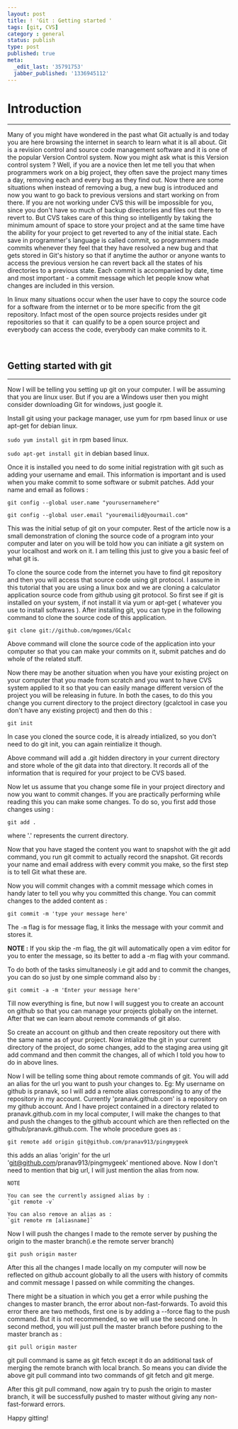 ```yaml
---
layout: post
title: ! 'Git : Getting started '
tags: [git, CVS]
category : general
status: publish
type: post
published: true
meta:
  _edit_last: '35791753'
  jabber_published: '1336945112'
---
```


# Introduction
---
Many of you might have wondered in the past what Git actually is and today you are here browsing the internet in search to learn what it is all about. Git is a revision control and source code management software and it is one of the popular Version Control system. Now you might ask what is this Version control system ? Well, if you are a novice then let me tell you that when programmers work on a big project, they often save the project many times a day, removing each and every bug as they find out. Now there are some situations when instead of removing a bug, a new bug is introduced and now you want to go back to previous versions and start working on from there. If you are not working under CVS this will be impossible for you, since you don't have so much of backup directories and files out there to revert to. But CVS takes care of this thing so intelligently by taking the minimum amount of space to store your project and at the same time have the ability for your project to get reverted to any of the initial state. Each save in programmer's language is called commit, so programmers made commits whenever they feel that they have resolved a new bug and that gets stored in Git's history so that if anytime the author or anyone wants to access the previous version he can revert back all the states of his directories to a previous state. Each commit is accompanied by date, time and most important - a commit message which let people know what changes are included in this version.

In linux many situations occur when the user have to copy the source code for a software from the internet or to be more specific from the git repository. Infact most of the open source projects resides under git repositories so that it  can qualify to be a open source project and everybody can access the code, everybody can make commits to it.
   
<br />

## Getting started with git
---
Now I will be telling you setting up git on your computer. I will be assuming that you are linux user. But if you are a Windows user then you might consider downloading Git for windows, just google it.

Install git using your package manager, use yum for rpm based linux or use apt-get for debian linux. 

`sudo yum install git` in rpm based linux.

`sudo apt-get install git` in debian based linux.

Once it is installed you need to do some initial registration with git such as adding your username and email. This information is important and is used when you make commit to some software or submit patches. Add your name and email as follows :

`git config --global user.name "yourusernamehere"`

`git config --global user.email "youremailid@yourmail.com"`

This was the initial setup of git on your computer. Rest of the article now is a small demonstration of cloning the source code of a program into your computer and later on you will be told how you can initiate a git system on your localhost and work on it. I am telling this just to give you a basic feel of what git is.

To clone the source code from the internet you have to find git repository and then you will access that source code using git protocol. I assume in this tutorial that you are using a linux box and we are cloning a calculator application source code from github using git protocol. So first see if git is installed on your system, if not install it via yum or apt-get ( whatever you use to install softwares ). After installing git, you can type in the following command to clone the source code of this application.

`git clone git://github.com/mgomes/GCalc`

Above command will clone the source code of the application into your computer so that you can make your commits on it, submit patches and do whole of the related stuff.

Now there may be another situation when you have your existing project on your computer that you made from scratch and you want to have CVS system applied to it so that you can easily manage different version of the project you will be releasing in future. In both the cases, to do this you change you current directory to the project directory (gcalctool in case you don't have any existing project) and then do this :

`git init`

In case you cloned the source code, it is already intialized, so you don't need to do git init, you can again reintialize it though.

Above command will add a .git hidden directory in your current directory and store whole of the git data into that directory. It records all of the information that is required for your project to be CVS based.

Now let us assume that you change some file in your project directory and now you want to commit changes. If you are practically performing while reading this you can make some changes. To do so, you first add those changes using :

`git add .`

where '.' represents the current directory.

Now that you have staged the content you want to snapshot with the git add command, you run git commit to actually record the snapshot. Git records your name and email address with every commit you make, so the first step is to tell Git what these are. 

Now you will commit changes with a commit message which comes in handy later to tell you why you committed this change. You can commit changes to the added content as :

`git commit -m 'type your message here'`

The `-m` flag is for message flag, it links the message with your commit and stores it.

**NOTE :** If you skip the -m flag, the git will automatically open a vim editor for you to enter the message, so its better to add a -m flag with your command.

To do both of the tasks simultaneosly i.e git add and to commit the changes, you can do so just by one simple command also by :

`git commit -a -m 'Enter your message here'`

Till now everything is fine, but now I will suggest you to create an account on github so that you can manage your projects globally on the internet. After that we can learn about remote commands of git also.

So create an account on github and then create repository out there with the same name as of your project. Now intialize the git in your current directory of the project, do some changes, add to the staging area using git add command and then commit the changes, all of which I told you how to do in above lines.

Now I will be telling some thing about remote commands of git. You will add an alias for the url you want to push your changes to. Eg: My username on github is pranavk, so I will add a remote alias corresponding to any of the repository in my account. Currently 'pranavk.github.com' is a repository on my github account. And I have project contained in a directory related to pranavk.github.com in my local computer, I will make  the changes to that and push the changes to the github account which are then reflected on the github/pranavk.github.com. The whole procedure goes as :

`git remote add origin git@github.com/pranav913/pingmygeek`

this adds an alias 'origin' for the url 'git@github.com/pranav913/pingmygeek' mentioned above. Now I don't need to mention that big url, I will just mention the alias from now. 
	
	NOTE 

	You can see the currently assigned alias by :
	`git remote -v`

	You can also remove an alias as :
	`git remote rm [aliasname]`

Now I will push the changes I made to the remote server by pushing the origin to the master branch(i.e the remote server branch)

`git push origin master`

After this all the changes I made locally on my computer will now be reflected on github account globally to all the users with history of commits and commit message I passed on while commiting the changes.

There might be a situation in which you get a error while pushing the changes to master branch, the error about non-fast-forwards. To avoid this error there are two methods, first one is by adding a --force flag to the push command. But it is not recommended, so we will use the second one. In second method, you will just pull the master branch before pushing to the master branch as :

`git pull origin master`

git pull command is same as git fetch except it do an additional task of merging the remote branch with local branch. So means you can divide the above git pull command into two commands of git fetch and git merge. 

After this git pull command, now again try to push the origin to master branch, it will be successfully pushed to master without giving any non-fast-forward errors.

Happy gitting!


